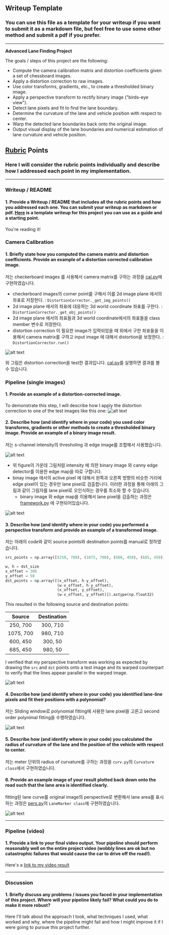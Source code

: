 ## Writeup Template

### You can use this file as a template for your writeup if you want to submit it as a markdown file, but feel free to use some other method and submit a pdf if you prefer.

---

**Advanced Lane Finding Project**

The goals / steps of this project are the following:

* Compute the camera calibration matrix and distortion coefficients given a set of chessboard images.
* Apply a distortion correction to raw images.
* Use color transforms, gradients, etc., to create a thresholded binary image.
* Apply a perspective transform to rectify binary image ("birds-eye view").
* Detect lane pixels and fit to find the lane boundary.
* Determine the curvature of the lane and vehicle position with respect to center.
* Warp the detected lane boundaries back onto the original image.
* Output visual display of the lane boundaries and numerical estimation of lane curvature and vehicle position.

[//]: # (Image References)

[cal]: ./output_images/cal.png "cal"
[undist]: ./output_images/undist.png "undist"
[bin]: ./output_images/bin.png "bin"
[bin_seg]: ./output_images/bin_seg.png "bin_seg"
[pers]: ./output_images/pers.png "pers"
[fit]: ./output_images/fit.png "fit"
[marked]: ./output_images/lane_marked.png "marked"
[video]: ./project_video_result.mp4 "Video"

## [Rubric](https://review.udacity.com/#!/rubrics/571/view) Points

### Here I will consider the rubric points individually and describe how I addressed each point in my implementation.  

---

### Writeup / README

#### 1. Provide a Writeup / README that includes all the rubric points and how you addressed each one.  You can submit your writeup as markdown or pdf.  [Here](https://github.com/udacity/CarND-Advanced-Lane-Lines/blob/master/writeup_template.md) is a template writeup for this project you can use as a guide and a starting point.  

You're reading it!

### Camera Calibration

#### 1. Briefly state how you computed the camera matrix and distortion coefficients. Provide an example of a distortion corrected calibration image.

저는 checkerboard images 를 사용해서 camera matrix를 구하는 과정을 [cal.py](detector/cal.py)에 구현하였습니다. 

* checkerboard images의 corner point를 구해서 이를 2d image plane 에서의 좌표로 저장한다. : ```DistortionCorrector._get_img_points()```
* 2d image plane 에서의 좌표에 대응하는 3d world coordinate 좌표를 구한다. : ```DistortionCorrector._get_obj_points()```
* 2d image plane 에서의 좌표들과 3d world coordinate에서의 좌표들을 class member 변수로 저장한다.
* distortion correction 이 필요한 image가 입력되었을 때 위에서 구한 좌표들을 이용해서 camera matrix를 구하고 input image 에 대해서 distortion을 보정한다. : ```DistortionCorrector.run()```

![alt text][cal]

위 그림은 distortion correction을 test한 결과입니다. [cal.py](detector/cal.py)를 실행하면 결과를 볼 수 있습니다.


### Pipeline (single images)

#### 1. Provide an example of a distortion-corrected image.

To demonstrate this step, I will describe how I apply the distortion correction to one of the test images like this one:
![alt text][undist]

#### 2. Describe how (and identify where in your code) you used color transforms, gradients or other methods to create a thresholded binary image.  Provide an example of a binary image result.

저는 s-channel intensity의 thresholing 과 edge image를 조합해서 사용했습니다.

![alt text][bin]

* 위 figure의 가운데 그림처럼 intensity 에 의한 binary image 와 canny edge detector를 이용한 edge map을 따로 구합니다.
* binay image 에서의 active pixel 에 대해서 왼쪽과 오른쪽 방향의 비슷한 거리에 edge pixel이 있는 경우만 lane pixel로 검출합니다. 이러한 과정을 통해 아래의 그림과 같이 그림자를 lane pixel로 오인식하는 경우를 최소화 할 수 있습니다.
	* binary image 와 edge map을 이용해서 lane pixel을 검출하는 과정은 [framework.py](detector/lane/framework.py) 에 구현되어있습니다.

![alt text][bin_seg]



#### 3. Describe how (and identify where in your code) you performed a perspective transform and provide an example of a transformed image.

저는 아래의 code와 같이 source points와 destination points를 manual로 정하였습니다.

```python
src_points = np.array([(250, 700), (1075, 700), (600, 450), (685, 450)]).astype(np.float32)

w, h = dst_size
x_offset = 300
y_offset = 50
dst_points = np.array([(x_offset, h-y_offset),
                       (w-x_offset, h-y_offset),
                       (x_offset, y_offset),
                       (w-x_offset, y_offset)]).astype(np.float32)

```

This resulted in the following source and destination points:

| Source        | Destination   | 
|:-------------:|:-------------:| 
| 250, 700      | 300, 710      | 
| 1075, 700     | 980, 710      |
| 600, 450      | 300, 50       |
| 685, 450      | 980, 50       |

I verified that my perspective transform was working as expected by drawing the `src` and `dst` points onto a test image and its warped counterpart to verify that the lines appear parallel in the warped image.

![alt text][pers]

#### 4. Describe how (and identify where in your code) you identified lane-line pixels and fit their positions with a polynomial?

저는 Sliding window로 polynomial fitting에 사용한 lane pixel을 고른고 second order polynimal fitting을 수행하였습니다.

![alt text][fit]

#### 5. Describe how (and identify where in your code) you calculated the radius of curvature of the lane and the position of the vehicle with respect to center.

저는 meter 단위의 radius of curvature를 구하는 과정을 `curv.py`의 ```Curvature class```에서 구현하였습니다.


#### 6. Provide an example image of your result plotted back down onto the road such that the lane area is identified clearly.

fitting된 lane curve를 original image의 perspective로 변환해서 lane area를 표시하는 과정은 [pers.py](detector/curve/pers.py)의 ```LaneMarker class```에 구현하였습니다.


![alt text][marked]

---

### Pipeline (video)

#### 1. Provide a link to your final video output.  Your pipeline should perform reasonably well on the entire project video (wobbly lines are ok but no catastrophic failures that would cause the car to drive off the road!).

Here's a [link to my video result](./project_video_result.mp4)

---

### Discussion

#### 1. Briefly discuss any problems / issues you faced in your implementation of this project.  Where will your pipeline likely fail?  What could you do to make it more robust?

Here I'll talk about the approach I took, what techniques I used, what worked and why, where the pipeline might fail and how I might improve it if I were going to pursue this project further.  





